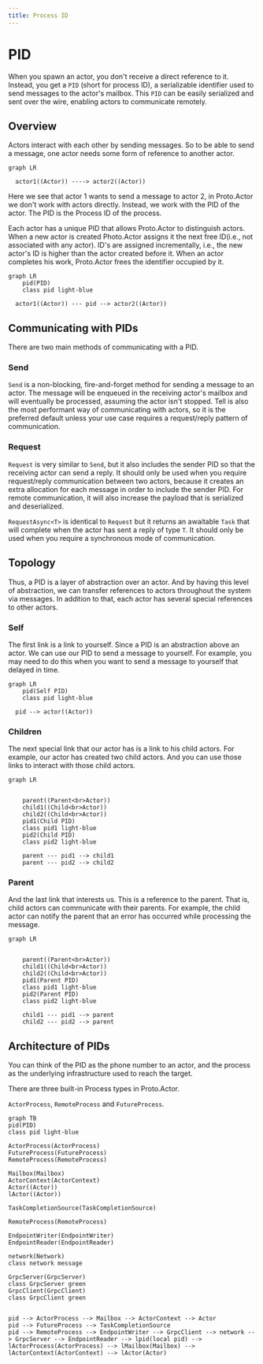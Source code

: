 ```yaml
---
title: Process ID
---
```


# PID

When you spawn an actor, you don't receive a direct reference to it. Instead, you get a `PID` (short for process ID), a serializable identifier used to send messages to the actor's mailbox. This `PID` can be easily serialized and sent over the wire, enabling actors to communicate remotely.

## Overview

Actors interact with each other by sending messages. So to be able to send a message, one actor needs some form of reference to another actor.

```mermaid
graph LR

  actor1((Actor)) ----> actor2((Actor))

```

Here we see that actor 1 wants to send a message to actor 2, in Proto.Actor we don't work with actors directly. Instead, we work with the PID of the actor. The PID is the Process ID of the process.

Each actor has a unique PID that allows Proto.Actor to distinguish actors. When a new actor is created Photo.Actor assigns it the next free ID(i.e., not associated with any actor). ID's are assigned incrementally, i.e., the new actor's ID is higher than the actor created before it. When an actor completes his work, Proto.Actor frees the identifier occupied by it.

```mermaid
graph LR
    pid(PID)
    class pid light-blue

  actor1((Actor)) --- pid --> actor2((Actor))

```

## Communicating with PIDs

There are two main methods of communicating with a PID.

### Send

`Send` is a non-blocking, fire-and-forget method for sending a message to an actor. The message will be enqueued in the receiving actor's mailbox and will eventually be processed, assuming the actor isn't stopped. Tell is also the most performant way of communicating with actors, so it is the preferred default unless your use case requires a request/reply pattern of communication.

### Request

`Request` is very similar to `Send`, but it also includes the sender PID so that the receiving actor can send a reply. It should only be used when you require request/reply communication between two actors, because it creates an extra allocation for each message in order to include the sender PID. For remote communication, it will also increase the payload that is serialized and deserialized.

`RequestAsync<T>` is identical to `Request` but it returns an awaitable `Task` that will complete when the actor has sent a reply of type `T`. It should only be used when you require a synchronous mode of communication.

## Topology

Thus, a PID is a layer of abstraction over an actor. And by having this level of abstraction, we can transfer references to actors throughout the system via messages. In addition to that, each actor has several special references to other actors.

### Self

The first link is a link to yourself. Since a PID is an abstraction above an actor. We can use our PID to send a message to yourself. For example, you may need to do this when you want to send a message to yourself that delayed in time.

```mermaid
graph LR
    pid(Self PID)
    class pid light-blue

  pid --> actor((Actor))

```

### Children

The next special link that our actor has is a link to his child actors. For example, our actor has created two child actors. And you can use those links to interact with those child actors.

```mermaid
graph LR


    parent((Parent<br>Actor))
    child1((Child<br>Actor))
    child2((Child<br>Actor))
    pid1(Child PID)
    class pid1 light-blue
    pid2(Child PID)
    class pid2 light-blue

    parent --- pid1 --> child1
    parent --- pid2 --> child2

```

### Parent

And the last link that interests us. This is a reference to the parent. That is, child actors can communicate with their parents. For example, the child actor can notify the parent that an error has occurred while processing the message.

```mermaid
graph LR


    parent((Parent<br>Actor))
    child1((Child<br>Actor))
    child2((Child<br>Actor))
    pid1(Parent PID)
    class pid1 light-blue
    pid2(Parent PID)
    class pid2 light-blue

    child1 --- pid1 --> parent
    child2 --- pid2 --> parent

```

## Architecture of PIDs

You can think of the PID as the phone number to an actor, and the process as the underlying infrastructure used to reach the target.

There are three built-in Process types in Proto.Actor.

`ActorProcess`, `RemoteProcess` and `FutureProcess`.

```mermaid
graph TB
pid(PID)
class pid light-blue

ActorProcess(ActorProcess)
FutureProcess(FutureProcess)
RemoteProcess(RemoteProcess)

Mailbox(Mailbox)
ActorContext(ActorContext)
Actor((Actor))
lActor((Actor))

TaskCompletionSource(TaskCompletionSource)

RemoteProcess(RemoteProcess)

EndpointWriter(EndpointWriter)
EndpointReader(EndpointReader)

network(Network)
class network message

GrpcServer(GrpcServer)
class GrpcServer green
GrpcClient(GrpcClient)
class GrpcClient green


pid --> ActorProcess --> Mailbox --> ActorContext --> Actor
pid --> FutureProcess --> TaskCompletionSource
pid --> RemoteProcess --> EndpointWriter --> GrpcClient --> network --> GrpcServer --> EndpointReader --> lpid(local pid) --> lActorProcess(ActorProcess) --> lMailbox(Mailbox) --> lActorContext(ActorContext) --> lActor(Actor)
```
